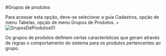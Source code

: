 #Grupos de produtos

Para acessar esta opção, deve-se selecionar a guia Cadastros, opção de menu Tabelas, opção de menu Grupos de Produtos.
+![GruposDeProdutos01](https://raw.githubusercontent.com/netforcews/docs-erp/master/cadastros/imgs/GruposDeProdutos01.png)

Os grupos de produtos definem certas características que geram através de regras o comportamento do sistema para os produtos pertencentes ao grupo.
